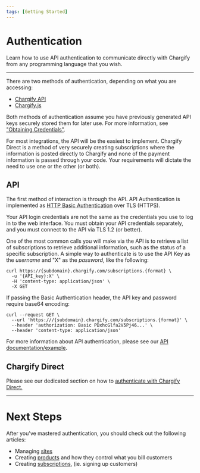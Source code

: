 ```yaml
---
tags: [Getting Started]
---
```


# Authentication

Learn how to use API authentication to communicate directly with Chargify from any programming language that you wish.

----------

There are two methods of authentication, depending on what you are accessing:

* [Chargify API](https://developers.chargify.com/docs/api-docs/YXBpOjE0MTA4MjYx-chargify-api) 
* [Chargify.js](./ZG9jOjE0NjAzNDI0-overview)

Both methods of authentication assume you have previously generated API keys securely stored them for later use. For more information, see ["Obtaining Credentials"](https://maxio-chargify.zendesk.com/hc/en-us/articles/5404829390349-Users#users-0-0).

For most integrations, the API will be the easiest to implement. Chargify Direct is a method of very securely creating subscriptions where the information is posted directly to Chargify and none of the payment information is passed through your code. Your requirements will dictate the need to use one or the other (or both).

## API

The first method of interaction is through the API. API Authentication is implemented as [HTTP Basic Authentication](https://en.wikipedia.org/wiki/Basic_access_authentication) over TLS (HTTPS).

Your API login credentials are not the same as the credentials you use to log in to the web interface. You must obtain your API credentials separately, and you must connect to the API via TLS 1.2 (or better).

One of the most common calls you will make via the API is to retrieve a list of subscriptions to retrieve additional information, such as the status of a specific subscription. A simple way to authenticate is to use the API Key as the _username_ and "X" as the _password_, like the following:

```
curl https://{subdomain}.chargify.com/subscriptions.{format} \
  -u '{API_key}:X' \
  -H 'content-type: application/json' \
  -X GET 
```

If passing the Basic Authentication header, the API key and password require base64 encoding:

```
curl --request GET \
  --url 'https:///{subdomain}.chargify.com/subscriptions.{format}' \
  --header 'authorization: Basic PDxhcGlfa2V5Pj46...' \
  --header 'content-type: application/json'
```

For more information about API authentication, please see our [API documentation/example](https://developers.chargify.com/docs/api-docs/YXBpOjE0MTA4MjYx-chargify-api#authentication).

## Chargify Direct

Please see our dedicated section on how to [authenticate with Chargify Direct.](../chargify-direct/Authentication.md)

----------

# Next Steps

After you've mastered authentication, you should check out the following articles:

* Managing [sites](./SitesSubdomains.md)
* Creating [products](./Products.md) and how they control what you bill customers
* Creating [subscriptions](../basics/Subscriptions.md), (ie. signing up customers)

